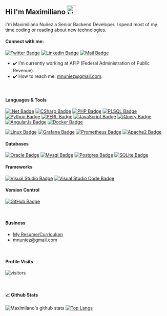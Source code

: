 ## Hi I'm Maximiliano <img src="https://user-images.githubusercontent.com/1303154/88677602-1635ba80-d120-11ea-84d8-d263ba5fc3c0.gif" width="28px" alt="hi">

I'm Maximiliano Nuñez a Senior Backend Developer.
I spend most of my time coding or reading about new technologies.

####  Connect with me:

[![Twitter Badge](https://img.shields.io/badge/-@maxi1kiano-1ca0f1?style=flat&labelColor=1ca0f1&logo=twitter&logoColor=white&link=https://twitter.com/massi1kiano)](https://twitter.com/massi1kiano) [![Linkedin Badge](https://img.shields.io/badge/-maxi1kiano-0e76a8?style=flat&labelColor=0e76a8&logo=linkedin&logoColor=white)](https://www.linkedin.com/in/maxi1kiano/) [![Mail Badge](https://img.shields.io/badge/gmail-c0392b?style=flat&labelColor=c0392b&logo=gmail&logoColor=white)](mailto:mnuniez@gmail.com)

<!-- TODO: Add last video link -->

- ✔️ I’m currently working at AFIP (Federal Administration of Public Revenue).
- ✔️ How to reach me: mnuniez@gmail.com.

<br />

####  Languages & Tools

[![.Net Badge](https://img.shields.io/badge/.NET-5C2D91?style=for-the-badge&logo=.net&logoColor=white)](#) 
[![CSharp Badge](https://img.shields.io/badge/c%23%20-%23239120.svg?&style=for-the-badge&logo=c-sharp&logoColor=white)](#) 
[![PHP Badge](https://img.shields.io/badge/php-%23777BB4.svg?&style=for-the-badge&logo=php&logoColor=white)](#) 
[![PLSQL Badge](https://img.shields.io/badge/pl/sql%20-%23F37440.svg?&style=for-the-badge&logo=oracle&logoColor=white)](#)
[![Python Badge](https://img.shields.io/badge/python%20-%2314354C.svg?&style=for-the-badge&logo=python&logoColor=white)](#) 
[![PERL Badge](https://img.shields.io/badge/perl-%2339457E.svg?&style=for-the-badge&logo=perl&logoColor=white)](#) 
[![JavaScript Badge](https://img.shields.io/badge/JavaScript-%23F7DF1C.svg?&style=for-the-badge&logo=javascript&logoColor=black)](#) 
[![jQuery Badge](https://img.shields.io/badge/jquery%20-%230769AD.svg?&style=for-the-badge&logo=jquery&logoColor=white)](#) 
[![AngularJs Badge](https://img.shields.io/badge/angular.js%20-%23E23237.svg?&style=for-the-badge&logo=angularjs&logoColor=white)](#)
[![Docker Badge](https://img.shields.io/badge/docker%20-%230db7ed.svg?&style=for-the-badge&logo=docker&logoColor=white)](#)


[![Linux Badge](https://img.shields.io/badge/linux%20-%23323330.svg?&style=for-the-badge&logo=linux&logoColor=FCC624)](#)
[![Grafana Badge](https://img.shields.io/badge/grafana%20-%23323330.svg?&style=for-the-badge&logo=grafana&logoColor=F46800)](#)
[![Prometheus Badge](https://img.shields.io/badge/prometheus%20-%23323330.svg?&style=for-the-badge&logo=prometheus&logoColor=F46800)](#)
[![Apache2 Badge](https://img.shields.io/badge/apache%20-%23323330.svg?&style=for-the-badge&logo=apache&logoColor=D22128)](#)


#### Databases

[![Oracle Badge](https://img.shields.io/badge/oracle%20-%23F00000.svg?&style=for-the-badge&logo=oracle&logoColor=white)](#) 
[![Mysql Badge](https://img.shields.io/badge/mysql-%234479A1.svg?&style=for-the-badge&logo=mysql&logoColor=white)](#)
[![Postgres Badge](https://img.shields.io/badge/postgres-%23336791.svg?&style=for-the-badge&logo=postgresql&logoColor=white)](#)
[![SQLite Badge](https://img.shields.io/badge/sqlite-%23003B57.svg?&style=for-the-badge&logo=sqlite&logoColor=white)](#)


#### Frameworks

[![Visual Studio Badge](https://img.shields.io/badge/Visual%20Studio-5C2D91.svg?&style=for-the-badge&logo=visual-studio&logoColor=white)](#) 
[![Visual Studio Code Badge](https://img.shields.io/badge/Visual%20Studio%20Code-0078d7.svg?&style=for-the-badge&logo=visual-studio-code&logoColor=white)](#)


#### Version Control

[![GitHub Badge](https://img.shields.io/badge/github%20-%23121011.svg?&style=for-the-badge&logo=github&logoColor=white)](#)

<br />

#### Business
- [My Resume/Curriculum](https://github.com/maxi1kiano/maxi1kiano/blob/master/resume-v1.0.pdf)
- mnuniez@gmail.com

<br />

#### Profile Visits 

![visitors](https://visitor-badge.glitch.me/badge?page_id=maxi1kiano.maxi1kiano)

<br />

#### 📈 Github Stats

![Maximilano's github stats](https://github-readme-stats.vercel.app/api?username=maxi1kiano&count_private=true&theme=tokyonight&hide=contribs,prs) [![Top Langs](https://github-readme-stats.vercel.app/api/top-langs/?username=maxi1kiano&layout=compact&theme=tokyonight)](https://github.com/maxi1kiano/github-readme-stats)
